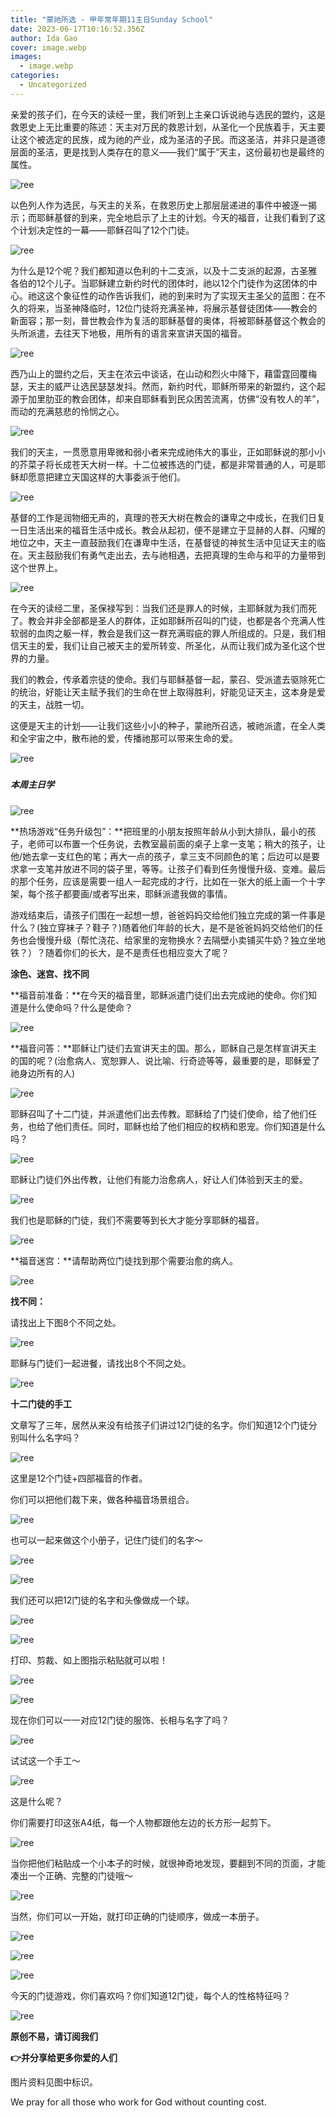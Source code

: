 ```yaml
---
title: "蒙祂所选 - 甲年常年期11主日Sunday School"
date: 2023-06-17T10:16:52.356Z
author: Ida Gao
cover: image.webp
images:
  - image.webp
categories:
  - Uncategorized
---
```


亲爱的孩子们，在今天的读经一里，我们听到上主亲口诉说祂与选民的盟约，这是救恩史上无比重要的陈述：天主对万民的救恩计划，从圣化一个民族着手，天主要让这个被选定的民族，成为祂的产业，成为圣洁的子民。而这圣洁，并非只是道德层面的圣洁，更是找到人类存在的意义——我们“属于”天主，这份最初也是最终的属性。

<!--more-->

  

![ree](https://static.wixstatic.com/media/55472c_28d558c812ae4dad81f0a603fb7c2d25~mv2.jpg)

  

以色列人作为选民，与天主的关系，在救恩历史上那层层递进的事件中被逐一揭示；而耶稣基督的到来，完全地启示了上主的计划。今天的福音，让我们看到了这个计划决定性的一幕——耶稣召叫了12个门徒。

  

![ree](https://static.wixstatic.com/media/55472c_266f60a6f7474ff6a0b3484a67c8af0a~mv2.webp/v1/fill/w_147,h_118,al_c,q_80,usm_0.66_1.00_0.01,blur_2,enc_avif,quality_auto/55472c_266f60a6f7474ff6a0b3484a67c8af0a~mv2.webp)

  

为什么是12个呢？我们都知道以色利的十二支派，以及十二支派的起源，古圣雅各伯的12个儿子。当耶稣建立新约时代的团体时，祂以12个门徒作为这团体的中心。祂这这个象征性的动作告诉我们，祂的到来时为了实现天主圣父的蓝图：在不久的将来，当圣神降临时，12位门徒将充满圣神，将展示基督徒团体——教会的新面容；那一刻，普世教会作为复活的耶稣基督的奥体，将被耶稣基督这个教会的头所派遣，去往天下地极，用所有的语言来宣讲天国的福音。

  

![ree](https://static.wixstatic.com/media/55472c_9cf69fd519ba48aebba1db21e949ba06~mv2.jpg)

  

西乃山上的盟约之后，天主在浓云中谈话，在山动和烈火中降下，藉雷霆回覆梅瑟，天主的威严让选民瑟瑟发抖。然而，新约时代，耶稣所带来的新盟约，这个起源于加里肋亚的教会团体，却来自耶稣看到民众困苦流离，仿佛“没有牧人的羊”，而动的充满慈悲的怜悯之心。

  

![ree](https://static.wixstatic.com/media/55472c_ecf77a79a2964fed83c4cd9949a33e4d~mv2.jpg)

  

我们的天主，一贯愿意用卑微和弱小者来完成祂伟大的事业，正如耶稣说的那小小的芥菜子将长成苍天大树一样。十二位被拣选的门徒，都是非常普通的人，可是耶稣却愿意把建立天国这样的大事委派于他们。

  

![ree](https://static.wixstatic.com/media/55472c_5c0d28332c394b88a13ed370a8fc21aa~mv2.jpg)

  

基督的工作是润物细无声的，真理的苍天大树在教会的谦卑之中成长，在我们日复一日生活出来的福音生活中成长。教会从起初，便不是建立于显赫的人群、闪耀的地位之中，天主一直鼓励我们在谦卑中生活，在基督徒的神贫生活中见证天主的临在。天主鼓励我们有勇气走出去，去与祂相遇，去把真理的生命与和平的力量带到这个世界上。

  

![ree](https://static.wixstatic.com/media/55472c_6ceb1a15dd3a45ab96e9a3d8a28556bd~mv2.jpg)

  

在今天的读经二里，圣保禄写到：当我们还是罪人的时候，主耶稣就为我们而死了。教会并非全部都是圣人的群体，正如耶稣所召叫的门徒，也都是各个充满人性软弱的血肉之躯一样，教会是我们这一群充满瑕疵的罪人所组成的。只是，我们相信天主的爱，我们让自己被天主的爱所转变、所圣化，从而让我们成为圣化这个世界的力量。

  

我们的教会，传承着宗徒的使命。我们与耶稣基督一起，蒙召、受派遣去驱除死亡的统治，好能让天主赋予我们的生命在世上取得胜利，好能见证天主，这本身是爱的天主，战胜一切。

  

这便是天主的计划——让我们这些小小的种子，蒙祂所召选，被祂派遣，在全人类和全宇宙之中，散布祂的爱，传播祂那可以带来生命的爱。

  

![ree](https://static.wixstatic.com/media/55472c_4dd578a17c1a4e5a93b8d49087801699~mv2.jpg)

#####   

##### **本周主日学**

#####   

![ree](https://static.wixstatic.com/media/55472c_10f7c7efbd2245f680f0e8226707d1c8~mv2.jpg)

**热场游戏“任务升级包”：**把班里的小朋友按照年龄从小到大排队，最小的孩子，老师可以布置一个任务说，去教室最前面的桌子上拿一支笔；稍大的孩子，让他/她去拿一支红色的笔；再大一点的孩子，拿三支不同颜色的笔；后边可以是要求拿一支笔并放进不同的袋子里，等等。让孩子们看到任务慢慢升级、变难。最后的那个任务，应该是需要一组人一起完成的才行，比如在一张大的纸上画一个十字架，每个孩子都要画/或者写出来，耶稣派遣我做的事情。

游戏结束后，请孩子们围在一起想一想，爸爸妈妈交给他们独立完成的第一件事是什么？(独立穿袜子？鞋子？)随着他们年龄的长大，是不是爸爸妈妈交给他们的任务也会慢慢升级（帮忙浇花、给家里的宠物换水？去隔壁小卖铺买牛奶？独立坐地铁？）？随着你们的长大，是不是责任也相应变大了呢？

  

**涂色、迷宫、找不同**

  

**福音前准备：**在今天的福音里，耶稣派遣门徒们出去完成祂的使命。你们知道是什么使命吗？什么是使命？

  

![ree](https://static.wixstatic.com/media/55472c_1367baf970cd4471904d877ede4f8f10~mv2.jpg)

**福音问答：**耶稣让门徒们去宣讲天主的国。那么，耶稣自己是怎样宣讲天主的国的呢？(治愈病人、宽恕罪人、说比喻、行奇迹等等，最重要的是，耶稣爱了祂身边所有的人)

  

![ree](https://static.wixstatic.com/media/55472c_47595e4fe5cc4ae9a99ae7e67df835f6~mv2.jpg)

耶稣召叫了十二门徒，并派遣他们出去传教。耶稣给了门徒们使命，给了他们任务，也给了他们责任。同时，耶稣也给了他们相应的权柄和恩宠。你们知道是什么吗？

![ree](https://static.wixstatic.com/media/55472c_6ffa298b4e65405ca59f5f51b4aa28e8~mv2.png)

耶稣让门徒们外出传教，让他们有能力治愈病人，好让人们体验到天主的爱。

  

![ree](https://static.wixstatic.com/media/55472c_134d65c52dc44e569ecd017d0e5a6b9e~mv2.png)

我们也是耶稣的门徒，我们不需要等到长大才能分享耶稣的福音。

![ree](https://static.wixstatic.com/media/55472c_150e8675c6d34bb0834fa1a4a35ee4b1~mv2.png)

**福音迷宫：**请帮助两位门徒找到那个需要治愈的病人。

![ree](https://static.wixstatic.com/media/55472c_a3540babaabf4727857b995594ee4a4a~mv2.png)

**找不同：**

请找出上下图8个不同之处。

![ree](https://static.wixstatic.com/media/55472c_876c17afd5ed491c92a6f259fa1f81ef~mv2.png)

耶稣与门徒们一起进餐，请找出8个不同之处。

![ree](https://static.wixstatic.com/media/55472c_b88fcd5e29594beaa387745b5318ccf8~mv2.jpg)

  

**十二门徒的手工**

  

文章写了三年，居然从来没有给孩子们讲过12门徒的名字。你们知道12个门徒分别叫什么名字吗？

  

![ree](https://static.wixstatic.com/media/55472c_bae81c2e2afc485da9dfae91246ae018~mv2.jpg)

这里是12个门徒+四部福音的作者。

你们可以把他们裁下来，做各种福音场景组合。

![ree](https://static.wixstatic.com/media/55472c_4f4b28f27ea747bf9bd565e8e7308667~mv2.jpg)

  

也可以一起来做这个小册子，记住门徒们的名字～

![ree](https://static.wixstatic.com/media/55472c_526723b366d3469992dbe805e436e2e4~mv2.png)

  

![ree](https://static.wixstatic.com/media/55472c_d7d3e4874d724554b8be5d9e15464f48~mv2.png)

  

我们还可以把12门徒的名字和头像做成一个球。

![ree](https://static.wixstatic.com/media/55472c_616771df3b664592a222e304ae5f8361~mv2.png)

  

![ree](https://static.wixstatic.com/media/55472c_7518893a31fe43b7aaccb95a6e08003b~mv2.png)

打印、剪裁、如上图指示粘贴就可以啦！

![ree](https://static.wixstatic.com/media/55472c_59a2a87df16f4ff7a543e2bc9cfa4592~mv2.png)

  

![ree](https://static.wixstatic.com/media/55472c_db8332aa20a24702bc7067223e72ae42~mv2.png)

  

现在你们可以一一对应12门徒的服饰、长相与名字了吗？

  

![ree](https://static.wixstatic.com/media/55472c_9b3d25937a3247c488dbfe6e2e4caa57~mv2.jpg)

  

试试这一个手工～

![ree](https://static.wixstatic.com/media/55472c_532c3e0bd0d048c6b05e71a54c3462d9~mv2.png)

这是什么呢？

你们需要打印这张A4纸，每一个人物都跟他左边的长方形一起剪下。

![ree](https://static.wixstatic.com/media/55472c_e4b8998e07cc489e8f6f77800797c50b~mv2.png)

当你把他们粘贴成一个小本子的时候，就很神奇地发现，要翻到不同的页面，才能凑出一个正确、完整的门徒哦～

![ree](https://static.wixstatic.com/media/55472c_8fb56aec14a74d2983febdd8e3b8c025~mv2.png)

  

当然，你们可以一开始，就打印正确的门徒顺序，做成一本册子。

![ree](https://static.wixstatic.com/media/55472c_79c5820bc79c42aab6426e42ae1087db~mv2.png)

  

![ree](https://static.wixstatic.com/media/55472c_667180748eb549b5a17637d5c9a43f9b~mv2.png)

  

![ree](https://static.wixstatic.com/media/55472c_449510df78e44a1dbe975583068940cd~mv2.png)

今天的门徒游戏，你们喜欢吗？你们知道12门徒，每个人的性格特征吗？

![ree](https://static.wixstatic.com/media/55472c_7be611d30dd94f8ba0d90b191b5a36db~mv2.jpg)

**原创不易，请订阅我们**

**👉并分享给更多你爱的人们**

图片资料见图中标识。

We pray for all those who work for God without counting cost.
